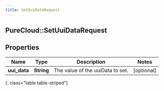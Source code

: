 ```yaml
---
title: SetUuiDataRequest
---
```

## PureCloud::SetUuiDataRequest

## Properties

|Name | Type | Description | Notes|
|------------ | ------------- | ------------- | -------------|
| **uui_data** | **String** | The value of the uuiData to set. | [optional] |
{: class="table table-striped"}


